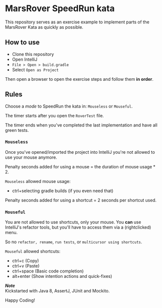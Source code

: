 # MarsRover SpeedRun kata

This repository serves as an exercise example to implement parts of the MarsRover Kata as quickly as possible.

## How to use
* Clone this repository
* Open IntelliJ
* `File > Open > build.gradle`
* Select `Open as Project`

Then open a browser to open the exercise steps and follow them **in order**.

## Rules
Choose a _mode_ to SpeedRun the kata in: `Mouseless` or `Mouseful`.

The timer starts after you open the `RoverTest` file.

The timer ends when you've completed the last implementation and have all green tests.

### `Mouseless`
Once you've opened/imported the project into IntelliJ you're not allowed to use your mouse anymore.

Penalty seconds added for using a mouse = the duration of mouse usage * 2.

`Mouseless` allowed mouse usage:
* ctrl+selecting gradle builds (if you even need that) 

Penalty seconds added for using a shortcut = 2 seconds per shortcut used.

### `Mouseful`
You are not allowed to use shortcuts, only your mouse. You **can** use IntelliJ's refactor tools, but you'll have to access them via a (rightclicked) menu.

So no `refactor, rename`, `run tests`, or `multicursor using shortcuts`.

`Mouseful` allowed shortcuts:
* ctrl+c (Copy)
* ctrl+v (Paste)
* ctrl+space (Basic code completion)
* alt+enter (Show intention actions and quick-fixes)

_**Note**_  
Kickstarted with Java 8, AssertJ, JUnit and Mockito.

Happy Coding!
